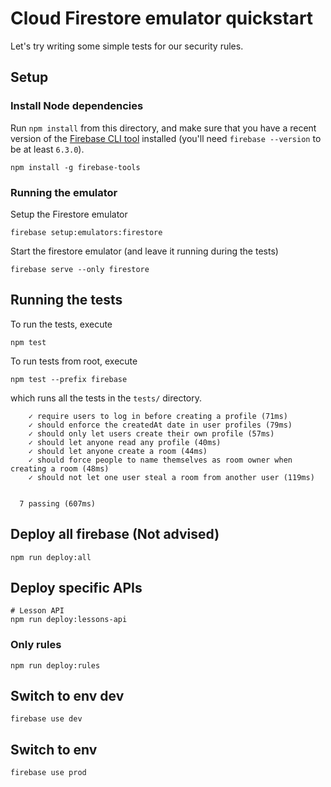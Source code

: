 # Cloud Firestore emulator quickstart

Let's try writing some simple tests for our security rules.

## Setup

### Install Node dependencies

Run `npm install` from this directory, and make sure that you have a recent
version of the [Firebase CLI tool](https://github.com/firebase/firebase-tools)
installed (you'll need `firebase --version` to be at least `6.3.0`).

```
npm install -g firebase-tools
```
### Running the emulator

Setup the Firestore emulator
```
firebase setup:emulators:firestore
```
Start the firestore emulator (and leave it running during the tests)
```
firebase serve --only firestore
```

## Running the tests

To run the tests, execute
```
npm test
```

To run tests from root, execute
```
npm test --prefix firebase
```

which runs all the tests in the `tests/` directory.

```
    ✓ require users to log in before creating a profile (71ms)
    ✓ should enforce the createdAt date in user profiles (79ms)
    ✓ should only let users create their own profile (57ms)
    ✓ should let anyone read any profile (40ms)
    ✓ should let anyone create a room (44ms)
    ✓ should force people to name themselves as room owner when creating a room (48ms)
    ✓ should not let one user steal a room from another user (119ms)


  7 passing (607ms)
```

## Deploy all firebase (Not advised)
```
npm run deploy:all
```

## Deploy specific APIs
```
# Lesson API
npm run deploy:lessons-api
```


### Only rules
```
npm run deploy:rules
```

## Switch to env dev
```
firebase use dev
```

## Switch to env
```
firebase use prod
```